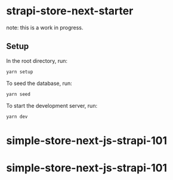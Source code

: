 # strapi-store-next-starter

note: this is a work in progress.

## Setup

In the root directory, run:

```bash
yarn setup
```

To seed the database, run:

```bash
yarn seed
```

To start the development server, run:

```bash
yarn dev
```





# simple-store-next-js-strapi-101
# simple-store-next-js-strapi-101
